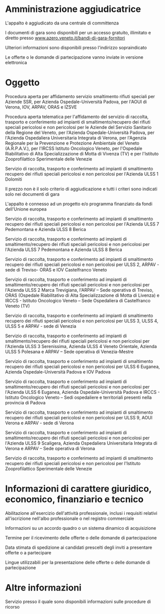 # Amministrazione aggiudicatrice
L'appalto è aggiudicato da una centrale di committenza

I documenti di gara sono disponibili per un accesso gratuito, illimitato e diretto presso www.azero.veneto.it/bandi-di-gara-fornitori

Ulteriori informazioni sono disponibili presso l'indirizzo sopraindicato

Le offerte o le domande di partecipazione vanno inviate in versione elettronica

# Oggetto
Procedura aperta per affidamento servizio smaltimento rifiuti speciali per Aziende SSR, per Azienda Ospedale-Università Padova, per l'AOUI di Verona, IOV, ARPAV, ORAS e IZSVE

Procedura aperta telematica per l'affidamento del servizio di raccolta, trasporto e conferimento ad impianti di smaltimento/recupero dei rifiuti speciali pericolosi e non pericolosi per le Aziende del Servizio Sanitario della Regione del Veneto, per l'Azienda Ospedale-Università Padova, per l'Azienda Ospedaliera Universitaria Integrata di Verona, per l'Agenzia Regionale per la Prevenzione e Protezione Ambientale del Veneto (A.R.P.A.V.), per l'IRCSS Istituto Oncologico Veneto, per l'Ospedale Riabilitativo di Alta Specializzazione di Motta di Vivenza (TV) e per l'Istituto Zooprofilattico Sperimentale delle Venezie

Servizio di raccolta, trasporto e conferimento ad impianti di smaltimento recupero dei rifiuti speciali pericolosi e non pericolosi per l'Azienda ULSS 1 Dolomiti

Il prezzo non è il solo criterio di aggiudicazione e tutti i criteri sono indicati solo nei documenti di gara

L'appalto è connesso ad un progetto e/o programma finanziato da fondi dell'Unione europea

Servizio di raccolta, trasporto e conferimento ad impianti di smaltimento recupero dei rifiuti speciali pericolosi e non pericolosi per l'Azienda ULSS 7 Pedemontana e Azienda ULSS 8 Berica

Servizio di raccolta, trasporto e conferimento ad impianti di smaltimento/recupero dei rifiuti speciali pericolosi e non pericolosi per l'Azienda ULSS 7 Pedemontana e Azienda ULSS 8 Berica

Servizio di raccolta, trasporto e conferimento ad impianti di smaltimento recupero dei rifiuti speciali pericolosi e non pericolosi per ULSS 2, ARPAV - sede di Treviso- ORAS e IOV Castelfranco Veneto

Servizio di raccolta, trasporto e conferimento ad impianti di smaltimento/recupero dei rifiuti speciali pericolosi e non pericolosi per l'Azienda ULSS 2 Marca Trevigiana, l'ARPAV – Sede operativa di Treviso, ORAS (Ospedale Riabilitativo di Alta Specializzazione di Motta di Livenza) e IRCCS - Istituto Oncologico Veneto – Sede Ospedaliera di Castelfranco Veneto (TV)

Servizio di raccolta, trasporto e conferimento ad impianti di smaltimento recupero dei rifiuti speciali pericolosi e non pericolosi per ULSS 3, ULSS 4, ULSS 5 e ARPAV - sede di Venezia

Servizio di raccolta, trasporto e conferimento ad impianti di smaltimento/recupero dei rifiuti speciali pericolosi e non pericolosi per l'Azienda ULSS 3 Serenissima, Azienda ULSS 4 Veneto Orientale, Azienda ULSS 5 Polesana e ARPAV – Sede operativa di Venezia-Mestre

Servizio di raccolta, trasporto e conferimento ad impianti di smaltimento recupero dei rifiuti speciali pericolosi e non pericolosi per ULSS 6 Euganea, Azienda Ospedale-Università Padova e IOV Padova

Servizio di raccolta, trasporto e conferimento ad impianti di smaltimento/recupero dei rifiuti speciali pericolosi e non pericolosi per l'Azienda ULSS 6 Euganea, Azienda Ospedale-Università Padova e IRCCS - Istituto Oncologico Veneto – Sedi ospedaliere e territoriali presenti nella provincia di Padova

Servizio di raccolta, trasporto e conferimento ad impianti di smaltimento recupero dei rifiuti speciali pericolosi e non pericolosi per ULSS 9, AOUI Verona e ARPAV - sede di Verona

Servizio di raccolta, trasporto e conferimento ad impianti di smaltimento/recupero dei rifiuti speciali pericolosi e non pericolosi per l'Azienda ULSS 9 Scaligera, Azienda Ospedaliera Universitaria Integrata di Verona e ARPAV – Sede operativa di Verona

Servizio di raccolta, trasporto e conferimento ad impianti di smaltimento recupero dei rifiuti speciali pericolosi e non pericolosi per l'Istituto Zooprofilattico Sperimentale delle Venezie

# Informazioni di carattere giuridico, economico, finanziario e tecnico
Abilitazione all'esercizio dell'attività professionale, inclusi i requisiti relativi all'iscrizione nell'albo professionale o nel registro commerciale

Informazioni su un accordo quadro o un sistema dinamico di acquisizione

Termine per il ricevimento delle offerte o delle domande di partecipazione

Data stimata di spedizione ai candidati prescelti degli inviti a presentare offerte o a partecipare

Lingue utilizzabili per la presentazione delle offerte o delle domande di partecipazione

# Altre informazioni
Servizio presso il quale sono disponibili informazioni sulle procedure di ricorso
